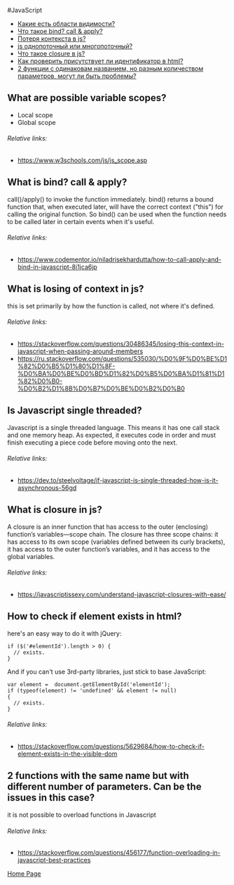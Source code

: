 #JavaScript
- [Какие есть области видимости?](#какие-есть-области-видимости)
- [Что такое bind? call & apply?](#что-такое-bind-call--apply)
- [Потеря контекста в js?](#потеря-контекста-в-js)
- [js однопоточный или многопоточный?](#js-однопоточный-или-многопоточный)
- [Что такое closure в js?](#что-такое-closure-в-js)
- [Как проверить присутствует ли идентификатор в html?](#как-проверить-присутствует-ли-идентификатор-в-html)
- [2 функции с одинаковам названием, но разным количеством параметров, могут ли быть проблемы?](#2-функции-с-одинаковам-названием-но-разным-количеством-параметров-могут-ли-быть-проблемы)

## What are possible variable scopes?
+ Local scope
+ Global scope
###### Relative links:
+ https://www.w3schools.com/js/js_scope.asp

## What is bind? call & apply?
call()/apply() to invoke the function immediately. bind() returns a bound function that, when executed later, will have the correct context ("this") for calling the original function. So bind() can be used when the function needs to be called later in certain events when it's useful.
###### Relative links:
+ https://www.codementor.io/niladrisekhardutta/how-to-call-apply-and-bind-in-javascript-8i1jca6jp

## What is losing of context in js?
this is set primarily by how the function is called, not where it's defined. 
###### Relative links:
+ https://stackoverflow.com/questions/30486345/losing-this-context-in-javascript-when-passing-around-members
+ https://ru.stackoverflow.com/questions/535030/%D0%9F%D0%BE%D1%82%D0%B5%D1%80%D1%8F-%D0%BA%D0%BE%D0%BD%D1%82%D0%B5%D0%BA%D1%81%D1%82%D0%B0-%D0%B2%D1%8B%D0%B7%D0%BE%D0%B2%D0%B0

## Is Javascript single threaded?
Javascript is a single threaded language. This means it has one call stack and one memory heap. As expected, it executes code in order and must finish executing a piece code before moving onto the next.
###### Relative links:
- https://dev.to/steelvoltage/if-javascript-is-single-threaded-how-is-it-asynchronous-56gd

## What is closure in js?
A closure is an inner function that has access to the outer (enclosing) function’s variables—scope chain. The closure has three scope chains: it has access to its own scope (variables defined between its curly brackets), it has access to the outer function’s variables, and it has access to the global variables.
###### Relative links:
- https://javascriptissexy.com/understand-javascript-closures-with-ease/

## How to check if element exists in html?
here's an easy way to do it with jQuery:
```
if ($('#elementId').length > 0) {
  // exists.
}
```
And if you can't use 3rd-party libraries, just stick to base JavaScript:
```
var element =  document.getElementById('elementId');
if (typeof(element) != 'undefined' && element != null)
{
  // exists.
}
```
###### Relative links:
- https://stackoverflow.com/questions/5629684/how-to-check-if-element-exists-in-the-visible-dom

## 2 functions with the same name but with different number of parameters. Can be the issues in this case?
it is not possible to overload functions in Javascript
###### Relative links:
- https://stackoverflow.com/questions/456177/function-overloading-in-javascript-best-practices

[Home Page](README.md)
